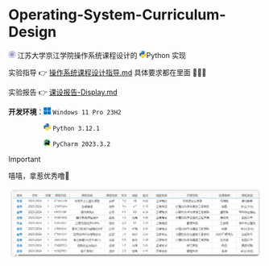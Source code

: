 # Operating-System-Curriculum-Design

<img src="https://raw.githubusercontent.com/SlenderData/img/134a47fef1673079cf90e22991885faac58a59f2/images/%E5%B8%B8%E7%94%A8/%E5%AD%A6%E6%A0%A1%E6%A0%87%E8%AF%86/%E6%B1%9F%E8%8B%8F%E5%A4%A7%E5%AD%A6%E4%BA%AC%E6%B1%9F%E5%AD%A6%E9%99%A2/%E6%A0%A1%E5%BE%BD.svg" alt="UJSJC" style="height:1em"> 江苏大学京江学院操作系统课程设计的 <img src="https://raw.githubusercontent.com/SlenderData/img/main/images/%E5%B8%B8%E7%94%A8/Logo/Language/Python.svg" alt="Python" style="height:1em">Python 实现

实验指导 👉 [操作系统课程设计指导.md](https://github.com/SlenderData/Operating-System-Curriculum-Design/blob/main/%E6%93%8D%E4%BD%9C%E7%B3%BB%E7%BB%9F%E8%AF%BE%E8%AE%BE%E6%8C%87%E5%AF%BC2023/%E6%93%8D%E4%BD%9C%E7%B3%BB%E7%BB%9F%E8%AF%BE%E7%A8%8B%E8%AE%BE%E8%AE%A1%E6%8C%87%E5%AF%BC.md) 具体要求都在里面 🫲🌹🫱

实验报告 👉 [课设报告-Display.md](https://github.com/SlenderData/Operating-System-Curriculum-Design/blob/main/%E8%AF%BE%E8%AE%BE%E6%8A%A5%E5%91%8A/%E8%AF%BE%E8%AE%BE%E6%8A%A5%E5%91%8A-Display.md)

**开发环境**：<img src="https://raw.githubusercontent.com/SlenderData/img/main/images/%E5%B8%B8%E7%94%A8/Logo/OperatingSystem/Windows11.svg" alt="Windows 11" style="height:1em"> `Windows 11 Pro 23H2`

&emsp;&emsp;&emsp;&emsp;&emsp;<img src="https://raw.githubusercontent.com/SlenderData/img/main/images/%E5%B8%B8%E7%94%A8/Logo/Language/Python.svg" alt="Python" style="height:1em"> `Python 3.12.1`

&emsp;&emsp;&emsp;&emsp;&emsp;<img src="https://raw.githubusercontent.com/SlenderData/img/main/images/%E5%B8%B8%E7%94%A8/Logo/IDE/JetBrains/PyCharm.svg" alt="PyCharm" style="height:1em"> `PyCharm 2023.3.2`

> [!IMPORTANT]
>
> 嘻嘻，拿惹优秀噜🥰
> 
> ![](https://raw.githubusercontent.com/SlenderData/img/main/images/2024/02/05/22-24-48-8acb6bc14ab1e6b4c79bff2472216ca3-Snipaste_2024-02-05_22-14-21-747097.png)